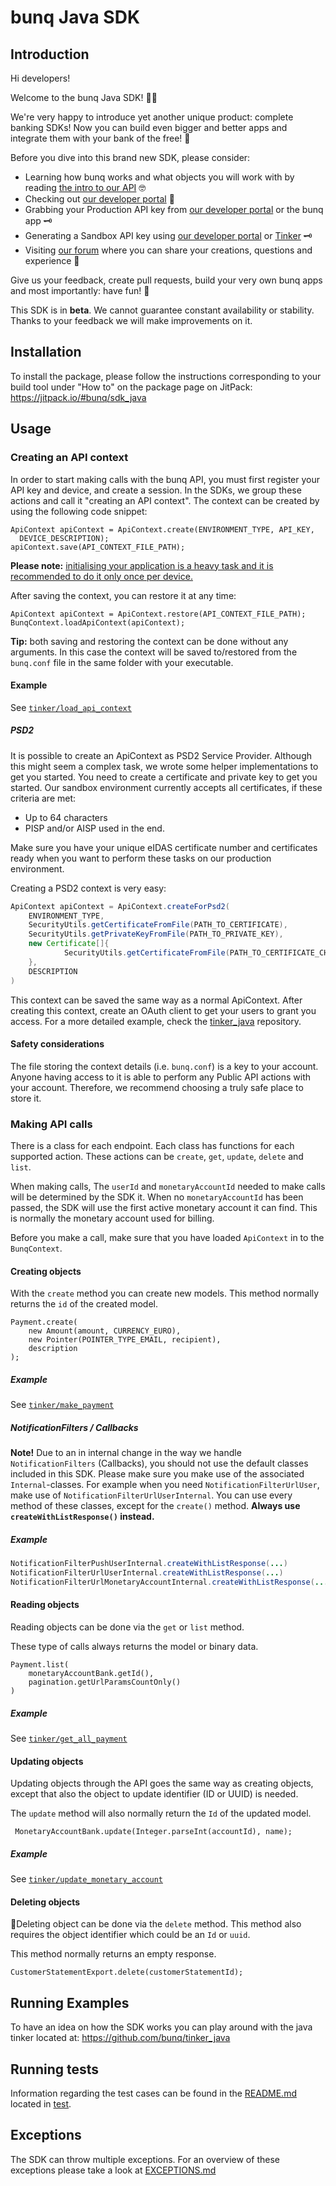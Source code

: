 # bunq Java SDK

## Introduction
Hi developers!

Welcome to the bunq Java SDK! 👨‍💻

We're very happy to introduce yet another unique product: complete banking SDKs! 
Now you can build even bigger and better apps and integrate them with your bank of the free! 🌈

Before you dive into this brand new SDK, please consider:
- Learning how bunq works and what objects you will work with by reading [the intro to our API](https://github.com/bunq/doc/blob/develop/README.md) 🤓
- Checking out [our developer portal](https://developer.bunq.com/) 🙌  
- Grabbing your Production API key from [our developer portal](https://developer.bunq.com/) or the bunq app 🗝
- Generating a Sandbox API key using [our developer portal](https://developer.bunq.com/) or [Tinker](https://www.bunq.com/developer) 🗝
- Visiting [our forum](https://together.bunq.com) where you can share your creations,
questions and experience 🎤

Give us your feedback, create pull requests, build your very own bunq apps and most importantly:
have fun! 💪

This SDK is in **beta**. We cannot guarantee constant availability or stability. 
Thanks to your feedback we will make improvements on it.

## Installation
To install the package, please follow the instructions corresponding to your build tool under "How to" on the package page on JitPack: https://jitpack.io/#bunq/sdk_java

## Usage

### Creating an API context
In order to start making calls with the bunq API, you must first register your API key and device,
and create a session. In the SDKs, we group these actions and call it "creating an API context". The
context can be created by using the following code snippet:

```
ApiContext apiContext = ApiContext.create(ENVIRONMENT_TYPE, API_KEY,
  DEVICE_DESCRIPTION);
apiContext.save(API_CONTEXT_FILE_PATH);
```

**Please note:** <u>initialising your application is a heavy task and it is recommended to do it only once per device.</u>

After saving the context, you can restore it at any time:

```
ApiContext apiContext = ApiContext.restore(API_CONTEXT_FILE_PATH);
BunqContext.loadApiContext(apiContext);
```

**Tip:** both saving and restoring the context can be done without any arguments. In this case the context will be saved to/restored from the `bunq.conf` file in the same folder with your executable.

#### Example
See [`tinker/load_api_context`](https://github.com/bunq/tinker_java/blob/b03cbc2b84f35de9721a4083843c4015665d67f8/src/main/java/com/bunq/tinker/libs/BunqLib.java#L96-L101)

##### PSD2
It is possible to create an ApiContext as PSD2 Service Provider. Although this might seem a complex task, we wrote some helper implementations to get you started.
You need to create a certificate and private key to get you started. Our sandbox environment currently accepts all certificates, if these criteria are met:
- Up to 64 characters
- PISP and/or AISP used in the end.
 
Make sure you have your unique eIDAS certificate number and certificates ready when you want to perform these tasks on our production environment. 

Creating a PSD2 context is very easy:
```java
ApiContext apiContext = ApiContext.createForPsd2(
    ENVIRONMENT_TYPE,
    SecurityUtils.getCertificateFromFile(PATH_TO_CERTIFICATE),
    SecurityUtils.getPrivateKeyFromFile(PATH_TO_PRIVATE_KEY),
    new Certificate[]{
            SecurityUtils.getCertificateFromFile(PATH_TO_CERTIFICATE_CHAIN)
    },
    DESCRIPTION
)
```

This context can be saved the same way as a normal ApiContext. After creating this context, create an OAuth client to get your users to grant you access.
For a more detailed example, check the [tinker_java](https://github.com/bunq/tinker_java/) repository.

#### Safety considerations
The file storing the context details (i.e. `bunq.conf`) is a key to your account. Anyone having
access to it is able to perform any Public API actions with your account. Therefore, we recommend
choosing a truly safe place to store it.

### Making API calls
There is a class for each endpoint. Each class has functions for each supported action. These actions can be `create`, `get`, `update`, `delete` and `list`.

When making calls, The `userId` and `monetaryAccountId`  needed to make calls will be determined by the SDK it. When no `monetaryAccountId` has been passed, the SDK will use the first active monetary account it can find. This is normally the monetary account used for billing. 

Before you make a call, make sure that you have loaded `ApiContext` in to the `BunqContext`.

#### Creating objects
With the `create` method you can create new models. This method normally returns the `id` of the created model. 


```
Payment.create(
	new Amount(amount, CURRENCY_EURO),
	new Pointer(POINTER_TYPE_EMAIL, recipient),
	description
);
```

##### Example
See [`tinker/make_payment`](https://github.com/bunq/tinker_java/blob/cc41ff072d01e61b44bb53169edb80bde9620dc5/src/main/java/com/bunq/tinker/MakePayment.java#L46)

##### NotificationFilters / Callbacks
**Note!** Due to an in internal change in the way we handle `NotificationFilters` (Callbacks), you should not use the default classes included in this SDK. 
Please make sure you make use of the associated `Internal`-classes. For example when you need `NotificationFilterUrlUser`, make use of `NotificationFilterUrlUserInternal`.
You can use every method of these classes, except for the `create()` method. **Always use `createWithListResponse()` instead.**

##### Example
```java
NotificationFilterPushUserInternal.createWithListResponse(...)
NotificationFilterUrlUserInternal.createWithListResponse(...)
NotificationFilterUrlMonetaryAccountInternal.createWithListResponse(...)
```
#### Reading objects

Reading objects can be done via the `get` or `list` method.

These type of calls always returns the model or binary data.

```
Payment.list(
 	monetaryAccountBank.getId(),
    pagination.getUrlParamsCountOnly()
)
```

##### Example
See [`tinker/get_all_payment`](https://github.com/bunq/tinker_java/blob/b03cbc2b84f35de9721a4083843c4015665d67f8/src/main/java/com/bunq/tinker/libs/BunqLib.java#L161-L164)

#### Updating objects
Updating objects through the API goes the same way as creating objects, except that also the object to update identifier (ID or UUID) is needed. 

The `update` method will also normally return the `Id` of the updated model. 

```
 MonetaryAccountBank.update(Integer.parseInt(accountId), name);
```

##### Example
See [`tinker/update_monetary_account`](https://github.com/bunq/tinker_java/blob/b03cbc2b84f35de9721a4083843c4015665d67f8/src/main/java/com/bunq/tinker/UpdateAccount.java#L36)

#### Deleting objects

Deleting object can be done via the `delete` method.  This method also requires the object identifier which could be an `Id` or `uuid`.

This method normally returns an empty response.  

```
CustomerStatementExport.delete(customerStatementId);
```

## Running Examples

To have an idea on how the SDK works you can play around with the java tinker located at: https://github.com/bunq/tinker_java

## Running tests
Information regarding the test cases can be found in the [README.md](./src/test/README.md)
located in [test](/src/test).

## Exceptions
The SDK can throw multiple exceptions. For an overview of these exceptions please
take a look at [EXCEPTIONS.md](./src/main/java/com/bunq/sdk/exception/EXCEPTIONS.md)

